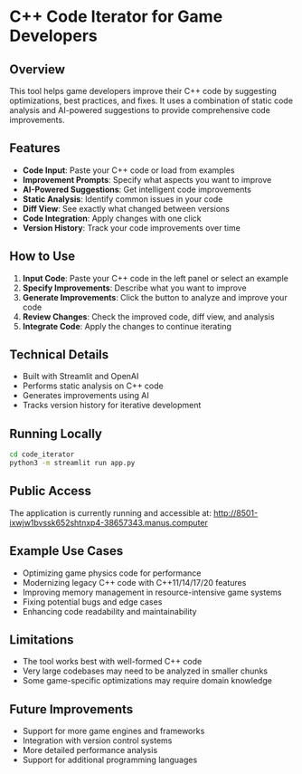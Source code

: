 # C++ Code Iterator for Game Developers

## Overview
This tool helps game developers improve their C++ code by suggesting optimizations, best practices, and fixes. It uses a combination of static code analysis and AI-powered suggestions to provide comprehensive code improvements.

## Features
- **Code Input**: Paste your C++ code or load from examples
- **Improvement Prompts**: Specify what aspects you want to improve
- **AI-Powered Suggestions**: Get intelligent code improvements
- **Static Analysis**: Identify common issues in your code
- **Diff View**: See exactly what changed between versions
- **Code Integration**: Apply changes with one click
- **Version History**: Track your code improvements over time

## How to Use
1. **Input Code**: Paste your C++ code in the left panel or select an example
2. **Specify Improvements**: Describe what you want to improve
3. **Generate Improvements**: Click the button to analyze and improve your code
4. **Review Changes**: Check the improved code, diff view, and analysis
5. **Integrate Code**: Apply the changes to continue iterating

## Technical Details
- Built with Streamlit and OpenAI
- Performs static analysis on C++ code
- Generates improvements using AI
- Tracks version history for iterative development

## Running Locally
```bash
cd code_iterator
python3 -m streamlit run app.py
```

## Public Access
The application is currently running and accessible at:
http://8501-ixwjw1bvssk652shtnxp4-38657343.manus.computer

## Example Use Cases
- Optimizing game physics code for performance
- Modernizing legacy C++ code with C++11/14/17/20 features
- Improving memory management in resource-intensive game systems
- Fixing potential bugs and edge cases
- Enhancing code readability and maintainability

## Limitations
- The tool works best with well-formed C++ code
- Very large codebases may need to be analyzed in smaller chunks
- Some game-specific optimizations may require domain knowledge

## Future Improvements
- Support for more game engines and frameworks
- Integration with version control systems
- More detailed performance analysis
- Support for additional programming languages
